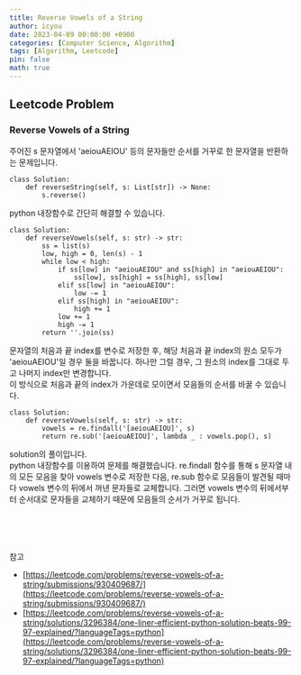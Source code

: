 ```yaml
---
title: Reverse Vowels of a String
author: icyou
date: 2023-04-09 00:00:00 +0900
categories: [Computer Science, Algorithm]
tags: [Algorithm, Leetcode]
pin: false
math: true
---
```


## Leetcode Problem

### Reverse Vowels of a String
주어진 s 문자열에서 'aeiouAEIOU' 등의 문자들만 순서를 거꾸로 한 문자열을 반환하는 문제입니다.

```
class Solution:
    def reverseString(self, s: List[str]) -> None:
        s.reverse()
```
python 내장함수로 간단히 해결할 수 있습니다.

```
class Solution:
    def reverseVowels(self, s: str) -> str:
        ss = list(s)
        low, high = 0, len(s) - 1
        while low < high:
            if ss[low] in "aeiouAEIOU" and ss[high] in "aeiouAEIOU":
                ss[low], ss[high] = ss[high], ss[low]
            elif ss[low] in "aeiouAEIOU":
                low -= 1
            elif ss[high] in "aeiouAEIOU":
                high += 1
            low += 1
            high -= 1
        return ''.join(ss)
```
문자열의 처음과 끝 index를 변수로 저장한 후, 해당 처음과 끝 index의 원소 모두가 'aeiouAEIOU'일 경우 둘을 바꿉니다. 하나만 그럴 경우, 그 원소의 index를 그대로 두고 나머지 index만 변경합니다.  
이 방식으로 처음과 끝의 index가 가운데로 모이면서 모음들의 순서를 바꿀 수 있습니다.

```
class Solution:
    def reverseVowels(self, s: str) -> str:
        vowels = re.findall('[aeiouAEIOU]', s)
        return re.sub('[aeiouAEIOU]', lambda _ : vowels.pop(), s)
```
solution의 풀이입니다.  
python 내장함수를 이용하여 문제를 해결했습니다. re.findall 함수를 통해 s 문자열 내의 모든 모음을 찾아 vowels 변수로 저장한 다음, re.sub 함수로 모음들이 발견될 때마다 vowels 변수의 뒤에서 꺼낸 문자들로 교체합니다. 그러면 vowels 변수의 뒤에서부터 순서대로 문자들을 교체하기 때문에 모음들의 순서가 거꾸로 됩니다.


<br/><br/><br/><br/>
참고 
- [https://leetcode.com/problems/reverse-vowels-of-a-string/submissions/930409687/](https://leetcode.com/problems/reverse-vowels-of-a-string/submissions/930409687/)
- [https://leetcode.com/problems/reverse-vowels-of-a-string/solutions/3296384/one-liner-efficient-python-solution-beats-99-97-explained/?languageTags=python](https://leetcode.com/problems/reverse-vowels-of-a-string/solutions/3296384/one-liner-efficient-python-solution-beats-99-97-explained/?languageTags=python)